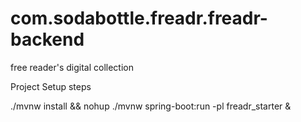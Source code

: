 # com.sodabottle.freadr.freadr-backend
free reader's digital collection

Project Setup steps

./mvnw install && nohup ./mvnw spring-boot:run -pl freadr_starter &
